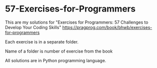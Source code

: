 # 57-Exercises-for-Programmers
This are my solutions for "Exercises for Programmers: 57 Challenges to Develop Your Coding Skills" https://pragprog.com/book/bhwb/exercises-for-programmers

Each exercise is in a separate folder.

Name of a folder is number of exercise from the book

All solutions are in Python programming language.
